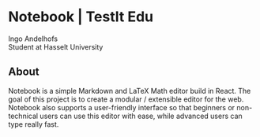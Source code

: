 # Notebook | TestIt Edu
Ingo Andelhofs  
Student at Hasselt University

## About
Notebook is a simple Markdown and LaTeX Math editor build in React. The goal of this project is to create a modular / extensible editor for the web. Notebook also supports a user-friendly interface so that beginners or non-technical users can use this editor with ease, while advanced users can type really fast. 
